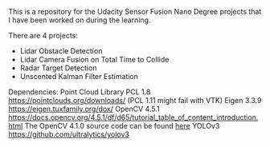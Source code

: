This is a repository for the Udacity Sensor Fusion Nano Degree projects 
that I have been worked on during the learning. 

There are 4 projects:
* Lidar Obstacle Detection
* Lidar Camera Fusion on Total Time to Collide
* Radar Target Detection
* Unscented Kalman Filter Estimation

Dependencies: 
Point Cloud Library PCL 1.8 https://pointclouds.org/downloads/ (PCL 1.11 might fail with VTK)
Eigen 3.3.9 https://eigen.tuxfamily.org/dox/ 
OpenCV 4.5.1 https://docs.opencv.org/4.5.1/df/d65/tutorial_table_of_content_introduction.html The OpenCV 4.1.0 source code can be found [here](https://github.com/opencv/opencv/tree/4.1.0)
YOLOv3 https://github.com/ultralytics/yolov3